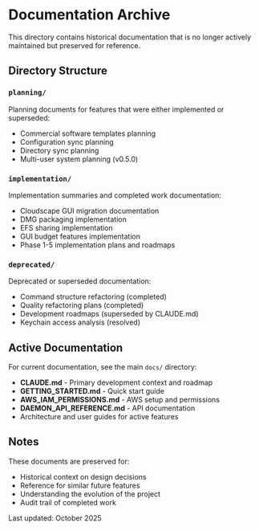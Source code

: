 # Documentation Archive

This directory contains historical documentation that is no longer actively maintained but preserved for reference.

## Directory Structure

### `planning/`
Planning documents for features that were either implemented or superseded:
- Commercial software templates planning
- Configuration sync planning
- Directory sync planning
- Multi-user system planning (v0.5.0)

### `implementation/`
Implementation summaries and completed work documentation:
- Cloudscape GUI migration documentation
- DMG packaging implementation
- EFS sharing implementation
- GUI budget features implementation
- Phase 1-5 implementation plans and roadmaps

### `deprecated/`
Deprecated or superseded documentation:
- Command structure refactoring (completed)
- Quality refactoring plans (completed)
- Development roadmaps (superseded by CLAUDE.md)
- Keychain access analysis (resolved)

## Active Documentation

For current documentation, see the main `docs/` directory:
- **CLAUDE.md** - Primary development context and roadmap
- **GETTING_STARTED.md** - Quick start guide
- **AWS_IAM_PERMISSIONS.md** - AWS setup and permissions
- **DAEMON_API_REFERENCE.md** - API documentation
- Architecture and user guides for active features

## Notes

These documents are preserved for:
- Historical context on design decisions
- Reference for similar future features
- Understanding the evolution of the project
- Audit trail of completed work

Last updated: October 2025
